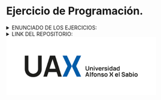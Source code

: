 # Ejercicio de Programación.

<details>
  <summary>ENUNCIADO DE LOS EJERCICIOS: </summary>
  <p style="font-size: 12px; line-height: 1.4;">
<details>
  <summary>EJ1</summary>
  <p style="font-size: 12px; line-height: 1.4;">

EJ 1

</p>

</details>
<details>
  <summary>EJ2</summary>
  <p style="font-size: 12px; line-height: 1.4;">

EJ 2

</p>

</details>
<details>
  <summary>EJ3</summary>
  <p style="font-size: 12px; line-height: 1.4;">

EJ 3

</p>

</details>
<details>
  <summary>EJ4</summary>
  <p style="font-size: 12px; line-height: 1.4;">

EJ 4

</p>

</details>
</details>
<details>
  <summary>LINK DEL REPOSITORIO:</summary>
  <p style="font-size: 12px; line-height: 1.4;">

  [Repositorio GitHub](https://github.com/Maaaikol/README.git)

</p>

</details>

<img src="uax_logo_nuevo.png" alt="UAX Logo" width="400">

